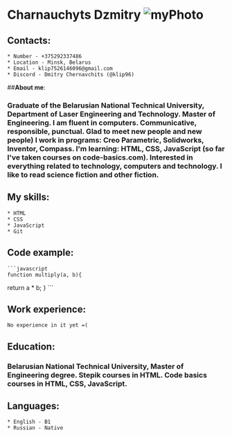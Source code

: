 # Charnauchyts Dzmitry ![myPhoto](/rsschool-cv/img/myPhoto240.jpeg)
## __Сontacts__:
    * Number - +375292337486
    * Location - Minsk, Belarus
    * Email - klip7526146096@gmail.com
    * Discord - Dmitry Chernavchits (@klip96)

##__About me__:
### Graduate of the Belarusian National Technical University, Department of Laser Engineering and Technology. Master of Engineering. I am fluent in computers. Communicative, responsible, punctual. Glad to meet new people and new people) I work in programs: Creo Parametric, Solidworks, Inventor, Compass. I'm learning: HTML, CSS, JavaScript (so far I've taken courses on code-basics.com). Interested in everything related to technology, computers and technology. I like to read science fiction and other fiction.

## __My skills__:
    * HTML
    * CSS
    * JavaScript
    * Git

## __Code example__:
    ```javascript
    function multiply(a, b){
  return a * b; 
}
    ```

## __Work experience__:
    No experience in it yet =(

## __Education__:
### Belarusian National Technical University, Master of Engineering degree. Stepik courses in HTML. Code basics courses in HTML, CSS, JavaScript.

## __Languages__:
    * English - B1
    * Russian - Native




